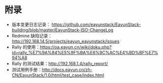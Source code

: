 # 附录

* 版本变更日志记录： https://github.com/eayunstack/EayunStack-building/blob/master/EayunStack-ISO-ChangeLog
* Redmine 缺陷记录：http://192.168.14.5/projects/eayun_eayunstack/issues
* Rally 的使用：https://oa.eayun.cn/wiki/doku.php?id=rally_%E7%9A%84%E5%9F%BA%E6%9C%AC%E4%BD%BF%E7%94%A8
* Rally 的测试结果：http://192.168.1.4/rally_report/
* 测试用例手册：http://docs.eayun.cn/zh-CN/EayunStack/1.0/html/test_case/index.html
